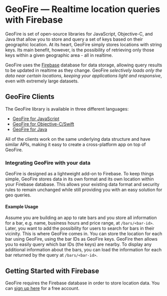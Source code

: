 # GeoFire — Realtime location queries with Firebase

GeoFire is set of open-source libraries for JavaScript, Objective-C, and Java that allow you
to store and query a set of keys based on their geographic location. At its heart, GeoFire
simply stores locations with string keys. Its main benefit, however, is the possibility of
retrieving only those keys within a given geographic area - all in realtime.

GeoFire uses the [Firebase](https://www.firebase.com/?utm_source=geofire) database for data storage,
allowing query results to be updated in realtime as they change. GeoFire *selectively
loads only the data near certain locations, keeping your applications light and responsive*,
even with extremely large datasets.

## GeoFire Clients

The GeoFire library is available in three different languages:

* [GeoFire for JavaScript](https://github.com/firebase/geofire-js)
* [GeoFire for Objective-C/Swift](https://github.com/firebase/geofire-objc)
* [GeoFire for Java](https://github.com/firebase/geofire-java)

All of the clients work on the same underlying data structure and have similar APIs, making
it easy to create a cross-platform app on top of GeoFire.

### Integrating GeoFire with your data

GeoFire is designed as a lightweight add-on to Firebase. To keep things simple, GeoFire stores data
in its own format and its own location within your Firebase database. This allows your existing data format
and security rules to remain unchanged while still providing you with an easy solution for geo
queries.

#### Example Usage

Assume you are building an app to rate bars and you store all information for a bar, e.g. name,
business hours and price range, at `/bars/<bar-id>`. Later, you want to add the possibility for
users to search for bars in their vicinity. This is where GeoFire comes in. You can store the
location for each bar using GeoFire, using the bar IDs as GeoFire keys. GeoFire then allows you to
easily query which bar IDs (the keys) are nearby. To display any additional information about the
bars, you can load the information for each bar returned by the query at `/bars/<bar-id>`.

## Getting Started with Firebase

GeoFire requires the Firebase database in order to store location data. You can
[sign up here](https://www.firebase.com/signup/?utm_source=geofire) for a free account.
